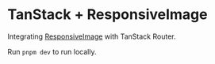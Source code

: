 # TanStack + ResponsiveImage

Integrating [ResponsiveImage](https://responsive-image.dev) with TanStack Router.

Run `pnpm dev` to run locally.
